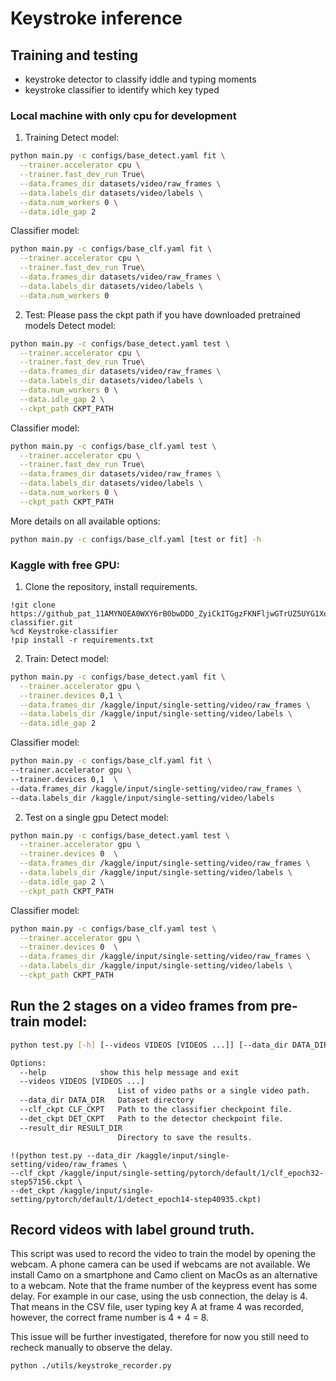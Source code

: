 # Keystroke inference

## Training and testing

- keystroke detector to classify iddle and typing moments
- keystroke classifier to identify which key typed

### Local machine with only cpu for development

1. Training
   Detect model:

```bash
python main.py -c configs/base_detect.yaml fit \
  --trainer.accelerator cpu \
  --trainer.fast_dev_run True\
  --data.frames_dir datasets/video/raw_frames \
  --data.labels_dir datasets/video/labels \
  --data.num_workers 0 \
  --data.idle_gap 2
```

Classifier model:

```bash
python main.py -c configs/base_clf.yaml fit \
  --trainer.accelerator cpu \
  --trainer.fast_dev_run True\
  --data.frames_dir datasets/video/raw_frames \
  --data.labels_dir datasets/video/labels \
  --data.num_workers 0
```

2. Test: Please pass the ckpt path if you have downloaded pretrained models
   Detect model:

```bash
python main.py -c configs/base_detect.yaml test \
  --trainer.accelerator cpu \
  --trainer.fast_dev_run True\
  --data.frames_dir datasets/video/raw_frames \
  --data.labels_dir datasets/video/labels \
  --data.num_workers 0 \
  --data.idle_gap 2 \
  --ckpt_path CKPT_PATH
```

Classifier model:

```bash
python main.py -c configs/base_clf.yaml test \
  --trainer.accelerator cpu \
  --trainer.fast_dev_run True\
  --data.frames_dir datasets/video/raw_frames \
  --data.labels_dir datasets/video/labels \
  --data.num_workers 0 \
  --ckpt_path CKPT_PATH
```

More details on all available options:

```bash
python main.py -c configs/base_clf.yaml [test or fit] -h
```

### Kaggle with free GPU:

1. Clone the repository, install requirements.

```
!git clone https://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@github.com/haily835/Keystroke-classifier.git
%cd Keystroke-classifier
!pip install -r requirements.txt

```

2. Train:
   Detect model:

```bash
python main.py -c configs/base_detect.yaml fit \
  --trainer.accelerator gpu \
  --trainer.devices 0,1 \
  --data.frames_dir /kaggle/input/single-setting/video/raw_frames \
  --data.labels_dir /kaggle/input/single-setting/video/labels \
  --data.idle_gap 2
```

Classifier model:

```bash
python main.py -c configs/base_clf.yaml fit \
--trainer.accelerator gpu \
--trainer.devices 0,1  \
--data.frames_dir /kaggle/input/single-setting/video/raw_frames \
--data.labels_dir /kaggle/input/single-setting/video/labels
```

2. Test on a single gpu
   Detect model:

```bash
python main.py -c configs/base_detect.yaml test \
  --trainer.accelerator gpu \
  --trainer.devices 0  \
  --data.frames_dir /kaggle/input/single-setting/video/raw_frames \
  --data.labels_dir /kaggle/input/single-setting/video/labels \
  --data.idle_gap 2 \
  --ckpt_path CKPT_PATH
```

Classifier model:

```bash
python main.py -c configs/base_clf.yaml test \
  --trainer.accelerator gpu \
  --trainer.devices 0  \
  --data.frames_dir /kaggle/input/single-setting/video/raw_frames \
  --data.labels_dir /kaggle/input/single-setting/video/labels \
  --ckpt_path CKPT_PATH
```

## Run the 2 stages on a video frames from pre-train model:

```bash
python test.py [-h] [--videos VIDEOS [VIDEOS ...]] [--data_dir DATA_DIR] [--clf_ckpt CLF_CKPT] [--det_ckpt DET_CKPT] [--result_dir RESULT_DIR]  -h, 

Options:
  --help            show this help message and exit
  --videos VIDEOS [VIDEOS ...]
                        List of video paths or a single video path.
  --data_dir DATA_DIR   Dataset directory
  --clf_ckpt CLF_CKPT   Path to the classifier checkpoint file.
  --det_ckpt DET_CKPT   Path to the detector checkpoint file.
  --result_dir RESULT_DIR
                        Directory to save the results.
```

```
!(python test.py --data_dir /kaggle/input/single-setting/video/raw_frames \
--clf_ckpt /kaggle/input/single-setting/pytorch/default/1/clf_epoch32-step57156.ckpt \
--det_ckpt /kaggle/input/single-setting/pytorch/default/1/detect_epoch14-step40935.ckpt)
```
## Record videos with label ground truth.

This script was used to record the video to train the model by opening the webcam. A phone camera can be used if webcams are not available. We install Camo on a smartphone and Camo client on MacOs as an alternative to a webcam. Note that the frame number of the keypress event has some delay. For example in our case, using the usb connection, the delay is 4. That means in the CSV file, user typing key A at frame 4 was recorded, however, the correct frame number is 4 + 4 = 8.

This issue will be further investigated, therefore for now you still need to recheck manually to observe the delay.

```
python ./utils/keystroke_recorder.py
```
